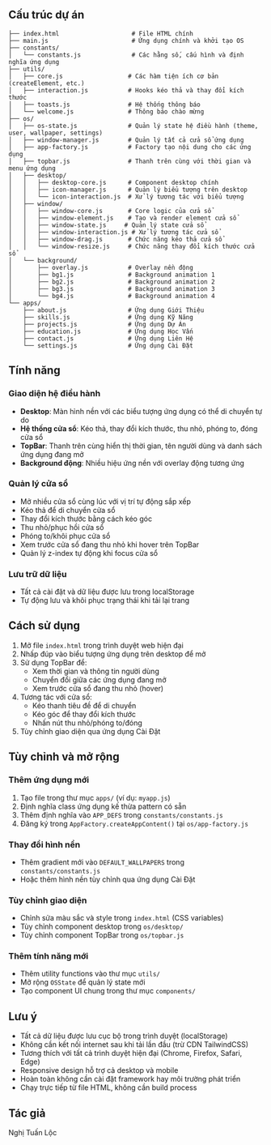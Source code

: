 ## Cấu trúc dự án

```
├── index.html                    # File HTML chính
├── main.js                       # Ứng dụng chính và khởi tạo OS
├── constants/
│   └── constants.js              # Các hằng số, cấu hình và định nghĩa ứng dụng
├── utils/
│   ├── core.js                  # Các hàm tiện ích cơ bản (createElement, etc.)
│   ├── interaction.js           # Hooks kéo thả và thay đổi kích thước
│   ├── toasts.js                # Hệ thống thông báo
│   └── welcome.js               # Thông báo chào mừng
├── os/
│   ├── os-state.js              # Quản lý state hệ điều hành (theme, user, wallpaper, settings)
│   ├── window-manager.js        # Quản lý tất cả cửa sổ ứng dụng
│   ├── app-factory.js           # Factory tạo nội dung cho các ứng dụng
│   ├── topbar.js                # Thanh trên cùng với thời gian và menu ứng dụng
│   ├── desktop/
│   │   ├── desktop-core.js      # Component desktop chính
│   │   ├── icon-manager.js      # Quản lý biểu tượng trên desktop
│   │   └── icon-interaction.js  # Xử lý tương tác với biểu tượng
│   ├── window/
│   │   ├── window-core.js       # Core logic của cửa sổ
│   │   ├── window-element.js    # Tạo và render element cửa sổ
│   │   ├── window-state.js     # Quản lý state cửa sổ
│   │   ├── window-interaction.js # Xử lý tương tác cửa sổ
│   │   ├── window-drag.js       # Chức năng kéo thả cửa sổ
│   │   └── window-resize.js     # Chức năng thay đổi kích thước cửa sổ
│   └── background/
│       ├── overlay.js           # Overlay nền động
│       ├── bg1.js               # Background animation 1
│       ├── bg2.js               # Background animation 2
│       ├── bg3.js               # Background animation 3
│       └── bg4.js               # Background animation 4
└── apps/
    ├── about.js                 # Ứng dụng Giới Thiệu
    ├── skills.js                # Ứng dụng Kỹ Năng
    ├── projects.js              # Ứng dụng Dự Án
    ├── education.js             # Ứng dụng Học Vấn
    ├── contact.js               # Ứng dụng Liên Hệ
    └── settings.js              # Ứng dụng Cài Đặt
```

## Tính năng

### Giao diện hệ điều hành
- **Desktop**: Màn hình nền với các biểu tượng ứng dụng có thể di chuyển tự do
- **Hệ thống cửa sổ**: Kéo thả, thay đổi kích thước, thu nhỏ, phóng to, đóng cửa sổ
- **TopBar**: Thanh trên cùng hiển thị thời gian, tên người dùng và danh sách ứng dụng đang mở
- **Background động**: Nhiều hiệu ứng nền với overlay động tương ứng

### Quản lý cửa sổ
- Mở nhiều cửa sổ cùng lúc với vị trí tự động sắp xếp
- Kéo thả để di chuyển cửa sổ
- Thay đổi kích thước bằng cách kéo góc
- Thu nhỏ/phục hồi cửa sổ
- Phóng to/khôi phục cửa sổ
- Xem trước cửa sổ đang thu nhỏ khi hover trên TopBar
- Quản lý z-index tự động khi focus cửa sổ


### Lưu trữ dữ liệu
- Tất cả cài đặt và dữ liệu được lưu trong localStorage
- Tự động lưu và khôi phục trạng thái khi tải lại trang


## Cách sử dụng

1. Mở file `index.html` trong trình duyệt web hiện đại
2. Nhấp đúp vào biểu tượng ứng dụng trên desktop để mở
3. Sử dụng TopBar để:
   - Xem thời gian và thông tin người dùng
   - Chuyển đổi giữa các ứng dụng đang mở
   - Xem trước cửa sổ đang thu nhỏ (hover)
4. Tương tác với cửa sổ:
   - Kéo thanh tiêu đề để di chuyển
   - Kéo góc để thay đổi kích thước
   - Nhấn nút thu nhỏ/phóng to/đóng
5. Tùy chỉnh giao diện qua ứng dụng Cài Đặt


## Tùy chỉnh và mở rộng

### Thêm ứng dụng mới
1. Tạo file trong thư mục `apps/` (ví dụ: `myapp.js`)
2. Định nghĩa class ứng dụng kế thừa pattern có sẵn
3. Thêm định nghĩa vào `APP_DEFS` trong `constants/constants.js`
4. Đăng ký trong `AppFactory.createAppContent()` tại `os/app-factory.js`

### Thay đổi hình nền
- Thêm gradient mới vào `DEFAULT_WALLPAPERS` trong `constants/constants.js`
- Hoặc thêm hình nền tùy chỉnh qua ứng dụng Cài Đặt

### Tùy chỉnh giao diện
- Chỉnh sửa màu sắc và style trong `index.html` (CSS variables)
- Tùy chỉnh component desktop trong `os/desktop/`
- Tùy chỉnh component TopBar trong `os/topbar.js`

### Thêm tính năng mới
- Thêm utility functions vào thư mục `utils/`
- Mở rộng `OSState` để quản lý state mới
- Tạo component UI chung trong thư mục `components/`

## Lưu ý

- Tất cả dữ liệu được lưu cục bộ trong trình duyệt (localStorage)
- Không cần kết nối internet sau khi tải lần đầu (trừ CDN TailwindCSS)
- Tương thích với tất cả trình duyệt hiện đại (Chrome, Firefox, Safari, Edge)
- Responsive design hỗ trợ cả desktop và mobile
- Hoàn toàn không cần cài đặt framework hay môi trường phát triển
- Chạy trực tiếp từ file HTML, không cần build process

## Tác giả

Nghị Tuấn Lộc 
